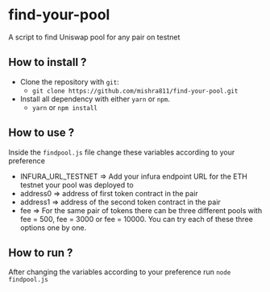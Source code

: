 # find-your-pool
A script to find Uniswap pool for any pair on testnet

## How to install ?
- Clone the repository with `git`:
  - `git clone https://github.com/mishra811/find-your-pool.git`
- Install all dependency with either `yarn` or `npm`.
  - `yarn` or `npm install`

## How to use ? 
Inside the `findpool.js` file change these variables according to your preference
- INFURA_URL_TESTNET => Add your infura endpoint URL for the ETH testnet your pool was deployed to
- address0 => address of first token contract in the pair
- address1 => address of the second token contract in the pair
- fee => For the same pair of tokens there can be three different pools with fee = 500, fee = 3000 or fee = 10000. You can try each of these three options one by one.

## How to run ?
After changing the variables according to your preference run `node findpool.js` 

